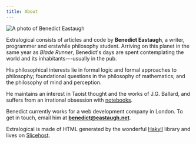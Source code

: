 ```yaml
---
title: About
---
```


<div class="image imageright">
  <img title="YT"
       alt="A photo of Benedict Eastaugh"
       src="$root/images/me.jpg">
</div>

Extralogical consists of articles and code by **Benedict Eastaugh**, a writer,
programmer and erstwhile philosophy student. Arriving on this planet in the
same year as <cite>Blade Runner</cite>, Benedict's days are spent contemplating
the world and its inhabitants---usually in the pub.

His philosophical interests lie in formal logic and formal approaches to
philosophy; foundational questions in the philosophy of mathematics; and the
philosophy of mind and perception.

He maintains an interest in Taoist thought and the works of J.G. Ballard, and
suffers from an irrational obsession with [notebooks]($root/about/notebooks).

Benedict currently works for a web development company in London. To get in
touch, email him at **benedict@eastaugh.net**.

Extralogical is made of HTML generated by the wonderful [Hakyll][hakyll]
library and lives on [Slicehost][slicehost].

  [hakyll]:    http://jaspervdj.be/hakyll
  [slicehost]: https://manage.slicehost.com/customers/new?referrer=1654607880
